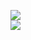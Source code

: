 [![](https://img.shields.io/badge/Made%20With-Github%20Spray-lightgrey.svg?style=for-the-badge&logo=github)](https://github.com/Annihil/github-spray#20185)  
[![](https://i.imgur.com/2DrTn0Z.gif)](https://github.com/Annihil/github-spray)